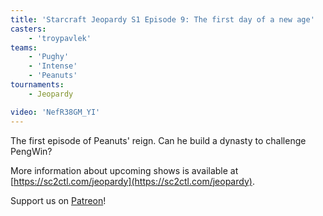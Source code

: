 ```yaml
---
title: 'Starcraft Jeopardy S1 Episode 9: The first day of a new age'
casters:
    - 'troypavlek'
teams:
    - 'Pughy'
    - 'Intense'
    - 'Peanuts'
tournaments:
    - Jeopardy

video: 'NefR38GM_YI'
---
```


The first episode of Peanuts' reign. Can he build a dynasty to challenge PengWin?

More information about upcoming shows is available at [https://sc2ctl.com/jeopardy](https://sc2ctl.com/jeopardy).

Support us on [Patreon](http://patreon.com/sc2ctl)!
